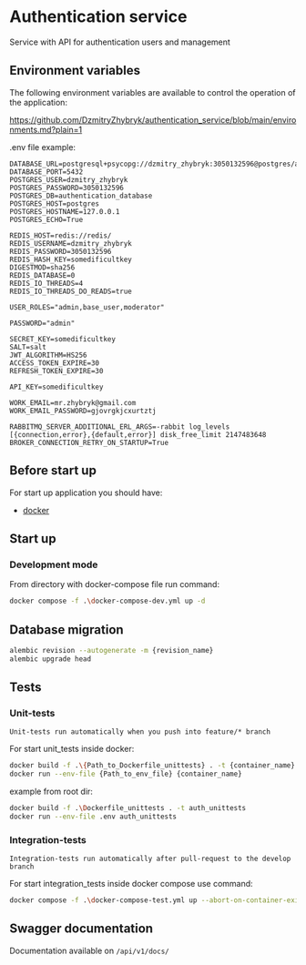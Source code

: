 # Authentication service

Service with API for authentication users and management

## Environment variables

The following environment variables are available to control the operation of the application:

https://github.com/DzmitryZhybryk/authentication_service/blob/main/environments.md?plain=1

.env file example:

```
DATABASE_URL=postgresql+psycopg://dzmitry_zhybryk:3050132596@postgres/authentication_database
DATABASE_PORT=5432
POSTGRES_USER=dzmitry_zhybryk
POSTGRES_PASSWORD=3050132596
POSTGRES_DB=authentication_database
POSTGRES_HOST=postgres
POSTGRES_HOSTNAME=127.0.0.1
POSTGRES_ECHO=True

REDIS_HOST=redis://redis/
REDIS_USERNAME=dzmitry_zhybryk
REDIS_PASSWORD=3050132596
REDIS_HASH_KEY=somedificultkey
DIGESTMOD=sha256
REDIS_DATABASE=0
REDIS_IO_THREADS=4
REDIS_IO_THREADS_DO_READS=true

USER_ROLES="admin,base_user,moderator"

PASSWORD="admin"

SECRET_KEY=somedificultkey
SALT=salt
JWT_ALGORITHM=HS256
ACCESS_TOKEN_EXPIRE=30
REFRESH_TOKEN_EXPIRE=30

API_KEY=somedificultkey

WORK_EMAIL=mr.zhybryk@gmail.com
WORK_EMAIL_PASSWORD=gjovrgkjcxurtztj

RABBITMQ_SERVER_ADDITIONAL_ERL_ARGS=-rabbit log_levels [{connection,error},{default,error}] disk_free_limit 2147483648
BROKER_CONNECTION_RETRY_ON_STARTUP=True
```

## Before start up

For start up application you should have:

- [docker](https://www.docker.com/products/docker-desktop/)

## Start up

### Development mode

From directory with docker-compose file run command:

```bash
docker compose -f .\docker-compose-dev.yml up -d
```

## Database migration

```bash
alembic revision --autogenerate -m {revision_name}
alembic upgrade head
```

## Tests

### Unit-tests

```
Unit-tests run automatically when you push into feature/* branch
```

For start unit_tests inside docker:
```bash
docker build -f .\{Path_to_Dockerfile_unittests} . -t {container_name}
docker run --env-file {Path_to_env_file} {container_name}
```

example from root dir:

```bash
docker build -f .\Dockerfile_unittests . -t auth_unittests
docker run --env-file .env auth_unittests
```

### Integration-tests

```
Integration-tests run automatically after pull-request to the develop branch
```

For start integration_tests inside docker compose use command:

```bash
docker compose -f .\docker-compose-test.yml up --abort-on-container-exit --build
```

## Swagger documentation

Documentation available on `/api/v1/docs/`
